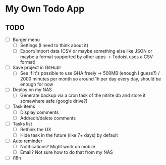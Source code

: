 # My Own Todo App

## TODO

- [ ] Burger menu
    - [ ] Settings (I need to think about it)
    - [ ] Export/Import data (CSV or maybe something else like JSON or maybe a format supported by other apps -> Todoist
      uses a CSV format)
- [ ] Save project in GitHub!
    - [ ] See if it's possible to use GHA freely -> 500MB (enough I guess?) / 2000 minutes per month so around 1h per
      day every day, should be enough for now
- [ ] Deploy on my NAS
    - [ ] Generate backup via a cron task of the nitrite db and store it somewhere safe (google drive?)
- [ ] Task items
    - [ ] Display comments
    - [ ] Add/edit/delete comments
- [ ] Tasks list
    - [ ] Rethink the UX
    - [ ] Hide task in the future (like 7+ days) by default
- [ ] Auto reminder
    - [ ] Notifications? Might work on mobile
    - [ ] Email? Not sure how to do that from my NAS
- [ ] i18n